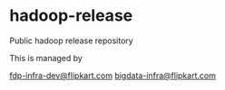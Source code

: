 hadoop-release
==============

Public hadoop release repository

This is managed by

fdp-infra-dev@flipkart.com
bigdata-infra@flipkart.com
